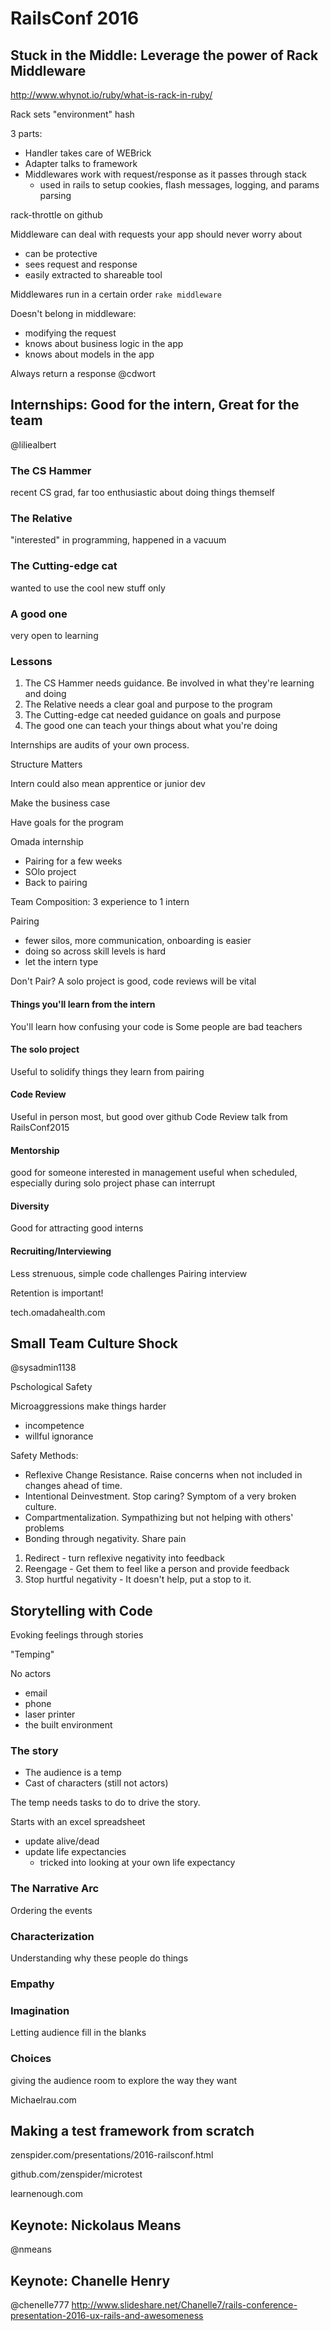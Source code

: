 # RailsConf 2016

## Stuck in the Middle: Leverage the power of Rack Middleware

http://www.whynot.io/ruby/what-is-rack-in-ruby/

Rack sets "environment" hash

3 parts:
- Handler takes care of WEBrick
- Adapter talks to framework
- Middlewares work with request/response as it passes through stack
    + used in rails to setup cookies, flash messages, logging, and params parsing

rack-throttle on github

Middleware can deal with requests your app should never worry about
- can be protective
- sees request and response
- easily extracted to shareable tool

Middlewares run in a certain order
`rake middleware`

Doesn't belong in middleware:
- modifying the request
- knows about business logic in the app
- knows about models in the app

Always return a response
@cdwort

## Internships: Good for the intern, Great for the team
@liliealbert

### The CS Hammer
recent CS grad, far too enthusiastic about doing things themself

### The Relative
"interested" in programming, happened in a vacuum

### The Cutting-edge cat
wanted to use the cool new stuff only

### A good one
very open to learning

### Lessons
1. The CS Hammer needs guidance.  Be involved in what they're learning and doing
2. The Relative needs a clear goal and purpose to the program
3. The Cutting-edge cat needed guidance on goals and purpose
4. The good one can teach your things about what you're doing

Internships are audits of your own process.

Structure Matters

Intern could also mean apprentice or junior dev

Make the business case

Have goals for the program

Omada internship
- Pairing for a few weeks
- SOlo project
- Back to pairing

Team Composition: 3 experience to 1 intern

Pairing
- fewer silos, more communication, onboarding is easier
- doing so across skill levels is hard
- let the intern type

Don't Pair?  A solo project is good, code reviews will be vital

#### Things you'll learn from the intern
You'll learn how confusing your code is
Some people are bad teachers

#### The solo project
Useful to solidify things they learn from pairing

#### Code Review
Useful in person most, but good over github
Code Review talk from RailsConf2015

#### Mentorship
good for someone interested in management
useful when scheduled, especially during solo project phase
    can interrupt

#### Diversity
Good for attracting good interns

#### Recruiting/Interviewing
Less strenuous, simple code challenges
Pairing interview

Retention is important!

tech.omadahealth.com

## Small Team Culture Shock
@sysadmin1138

Pschological Safety

Microaggressions make things harder
- incompetence
- willful ignorance

Safety Methods:
- Reflexive Change Resistance.  Raise concerns when not included in changes ahead of time.
- Intentional Deinvestment. Stop caring? Symptom of a very broken culture.
- Compartmentalization.  Sympathizing but not helping with others' problems
- Bonding through negativity. Share pain

1. Redirect - turn reflexive negativity into feedback
2. Reengage - Get them to feel like a person and provide feedback
3. Stop hurtful negativity - It doesn't help, put a stop to it.

## Storytelling with Code

Evoking feelings through stories

"Temping"

No actors
- email
- phone
- laser printer
- the built environment

### The story
- The audience is a temp
- Cast of characters (still not actors)

The temp needs tasks to do to drive the story.

Starts with an excel spreadsheet
- update alive/dead
- update life expectancies
    + tricked into looking at your own life expectancy

### The Narrative Arc
Ordering the events

### Characterization
Understanding why these people do things

### Empathy

### Imagination
Letting audience fill in the blanks

### Choices
giving the audience room to explore the way they want

Michaelrau.com

## Making a test framework from scratch

zenspider.com/presentations/2016-railsconf.html

github.com/zenspider/microtest

learnenough.com

## Keynote: Nickolaus Means
@nmeans

## Keynote: Chanelle Henry
@chenelle777
http://www.slideshare.net/Chanelle7/rails-conference-presentation-2016-ux-rails-and-awesomeness



